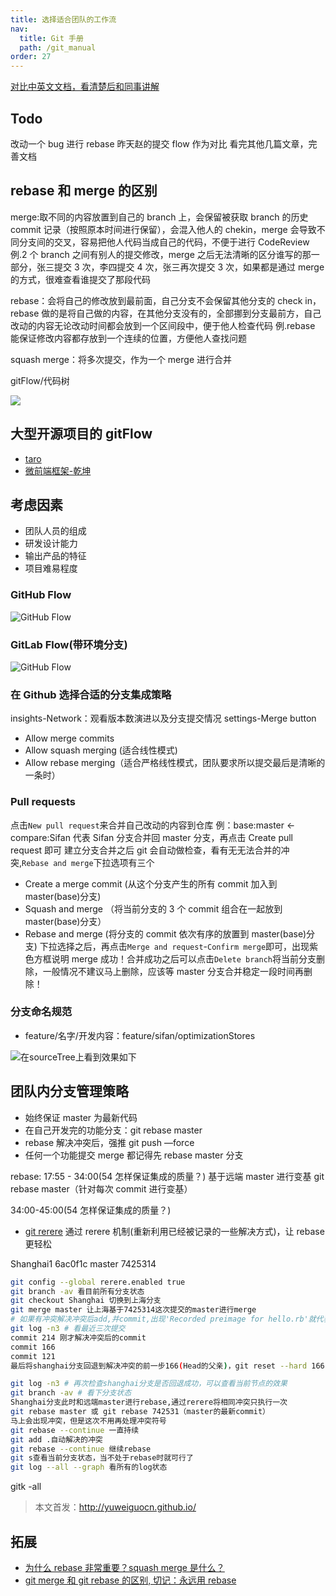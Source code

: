 ```yaml
---
title: 选择适合团队的工作流
nav:
  title: Git 手册
  path: /git_manual
order: 27
---
```


[对比中英文文档，看清楚后和同事讲解](http://git-scm.com/book/zh/v2/Git-%E5%B7%A5%E5%85%B7-Rerere)

## Todo

改动一个 bug 进行 rebase
昨天赵的提交 flow 作为对比
看完其他几篇文章，完善文档

## rebase 和 merge 的区别

merge:取不同的内容放置到自己的 branch 上，会保留被获取 branch 的历史 commit 记录（按照原本时间进行保留），会混入他人的 chekin，merge 会导致不同分支间的交叉，容易把他人代码当成自己的代码，不便于进行 CodeReview
例.2 个 branch 之间有别人的提交修改，merge 之后无法清晰的区分谁写的那一部分，张三提交 3 次，李四提交 4 次，张三再次提交 3 次，如果都是通过 merge 的方式，很难查看谁提交了那段代码

rebase：会将自己的修改放到最前面，自己分支不会保留其他分支的 check in，rebase 做的是将自己做的内容，在其他分支没有的，全部挪到分支最前方，自己改动的内容无论改动时间都会放到一个区间段中，便于他人检查代码
例.rebase 能保证修改内容都存放到一个连续的位置，方便他人查找问题

squash merge：将多次提交，作为一个 merge 进行合并

gitFlow/代码树

![](../../assets/rebase-20210415.png)

## 大型开源项目的 gitFlow

- [taro](https://github.com/NervJS/taro/network)
- [微前端框架-乾坤](https://github.com/umijs/qiankun/network)

## 考虑因素

- 团队人员的组成
- 研发设计能力
- 输出产品的特征
- 项目难易程度

### GitHub Flow

![GitHub Flow](../../assets/GitHubFlow-20200217.png)

### GitLab Flow(带环境分支)

![GitHub Flow](../../assets/GitLabFlow-20200217.png)

### 在 Github 选择合适的分支集成策略

insights-Network：观看版本数演进以及分支提交情况
settings-Merge button

- Allow merge commits
- Allow squash merging (适合线性模式)
- Allow rebase merging（适合严格线性模式，团队要求所以提交最后是清晰的一条时）

### Pull requests

点击`New pull request`来合并自己改动的内容到仓库
例：base:master <- compare:Sifan
代表 Sifan 分支合并回 master 分支，再点击 Create pull request 即可
建立分支合并之后 git 会自动做检查，看有无无法合并的冲突,`Rebase and merge`下拉选项有三个

- Create a merge commit (从这个分支产生的所有 commit 加入到 master(base)分支)
- Squash and merge （将当前分支的 3 个 commit 组合在一起放到 master(base)分支）
- Rebase and merge (将分支的 commit 依次有序的放置到 master(base)分支)
  下拉选择之后，再点击`Merge and request`-`Confirm merge`即可，出现紫色方框说明 merge 成功！合并成功之后可以点击`Delete branch`将当前分支删除，一般情况不建议马上删除，应该等 master 分支合并稳定一段时间再删除！

### 分支命名规范

- feature/名字/开发内容：feature/sifan/optimizationStores

![在sourceTree上看到效果如下](../../assets/formatName-20200731.png)

## 团队内分支管理策略

- 始终保证 master 为最新代码
- 在自己开发完的功能分支：git rebase master
- rebase 解决冲突后，强推 git push —force
- 任何一个功能提交 merge 都记得先 rebase master 分支

rebase: 17:55 - 34:00(54 怎样保证集成的质量？)
基于远端 master 进行变基 git rebase master（针对每次 commit 进行变基）

34:00-45:00(54 怎样保证集成的质量？)

- [git rerere](http://git-scm.com/book/zh/v2/Git-%E5%B7%A5%E5%85%B7-Rerere)
  通过 rerere 机制(重新利用已经被记录的一些解决方式)，让 rebase 更轻松

Shanghai1 6ac0f1c
master 7425314

```bash
git config --global rerere.enabled true
git branch -av 看目前所有分支状态
git checkout Shanghai 切换到上海分支
git merge master 让上海基于7425314这次提交的master进行merge
# 如果有冲突解决冲突后add,并commit,出现'Recorded preimage for hello.rb'就代表成功
git log -n3 # 看最近三次提交
commit 214 刚才解决冲突后的commit
commit 166
commit 121
最后将shanghai分支回退到解决冲突的前一步166(Head的父亲)，git reset --hard 166 或指定回退到 git reset --hard HEAD~1

git log -n3 # 再次检查shanghai分支是否回退成功，可以查看当前节点的效果
git branch -av # 看下分支状态
Shanghai分支此时和远端master进行rebase,通过rerere将相同冲突只执行一次
git rebase master 或 git rebase 742531（master的最新commit）
马上会出现冲突，但是这次不用再处理冲突符号
git rebase --continue 一直持续
git add .自动解决的冲突
git rebase --continue 继续rebase
git s查看当前分支状态，当不处于rebase时就可行了
git log --all --graph 看所有的log状态
```

gitk -all

> 本文首发：http://yuweiguocn.github.io/

## 拓展

- [为什么 rebase 非常重要？squash merge 是什么？](https://www.bilibili.com/video/BV1cJ411k7UQ?from=search&seid=1607128149653403154)
- [git merge 和 git rebase 的区别, 切记：永远用 rebase](https://www.bilibili.com/video/BV1fJ411z7aK?from=search&seid=2118246880969624129)
